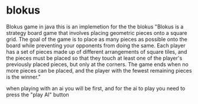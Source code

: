 # blokus
Blokus game in java
this is an implemetion for the the blokus 
"Blokus is a strategy board game that involves placing geometric pieces onto a square grid. The goal of the game is to place as many pieces as possible onto the board while preventing your opponents from doing the same. Each player has a set of pieces made up of different arrangements of square tiles, and the pieces must be placed so that they touch at least one of the player's previously placed pieces, but only at the corners. The game ends when no more pieces can be placed, and the player with the fewest remaining pieces is the winner."

when playing with an ai you will be first, and for the ai to play you need to press the "play AI" button
